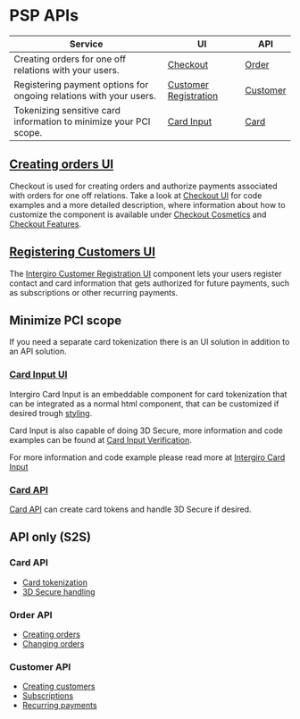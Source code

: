 # PSP APIs

| Service                                                            | UI                                                           | API                                    |
|--------------------------------------------------------------------|--------------------------------------------------------------|----------------------------------------|
| Creating orders for one off relations with your users.             | [Checkout](../../checkout/embed.html)                        | [Order](../../order/create.html)       |
| Registering payment options for ongoing relations with your users. | [Customer Registration](../../customer/registration-ui.html) | [Customer](../../customer/create.html) |
| Tokenizing sensitive card information to minimize your PCI scope.  | [Card Input](../../card-input/embed.html)                    | [Card](../../card-api/create.html)     |

## [Creating orders UI](../../checkout/embed.html)
Checkout is used for creating orders and authorize payments associated with orders for one off relations. 
Take a look at [Checkout UI](../../checkout/embed.html) for code examples and a more detailed description, where information about how to customize the component is available under [Checkout Cosmetics](../../checkout/cosmetics.html) and [Checkout Features](../../checkout/features.html).

## [Registering Customers UI](../../customer/registration-ui.html) 
The [Intergiro Customer Registration UI](../../customer/registration-ui.html) component lets your users register contact and card information that gets authorized for future payments, such as subscriptions or other recurring payments.

## Minimize PCI scope
If you need a separate card tokenization there is an UI solution in addition to an API solution.

### [Card Input UI](../../card-input/embed.html)
Intergiro Card Input is an embeddable component for card tokenization that can be integrated as a normal html component, that can be customized if desired trough [styling](../../card-input/style.html). 

Card Input is also capable of doing 3D Secure, more information and code examples can be found at [Card Input Verification](../../card-input/verification.html). 

For more information and code example please read more at [Intergiro Card Input](../card-input/embed.html) 

### [Card API](../../card-api/create.html)
[Card API](../../card-api/create.html) can create card tokens and handle 3D Secure if desired. 


## API only (S2S)

### Card API 

- [Card tokenization](../../card-api/create.html)
- [3D Secure handling](../../card-api/verification.html)
### Order API

- [Creating orders](../../order/create.html)
- [Changing orders](../../order/change.html)

### Customer API

- [Creating customers](../../customer/create.html) 
- [Subscriptions](../../customer/subscriptions.html)
- [Recurring payments](../../customer/create-order.html)
